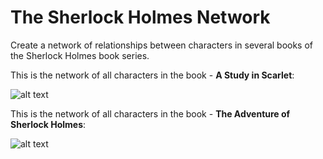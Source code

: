 # The Sherlock Holmes Network
Create a network of relationships between characters in several books of the Sherlock Holmes book series. 

This is the network of all characters in the book - **A Study in Scarlet**:

![alt text](https://github.com/andtr-2021/the-sherlock-holmes-network/blob/main/network%20of%20A%20Study%20in%20Scarlet.png)

This is the network of all characters in the book - **The Adventure of Sherlock Holmes**:

![alt text](https://github.com/andtr-2021/the-sherlock-holmes-network/blob/main/network%20of%20The%20Adventure%20of%20Sherlock%20Holmes.png)
